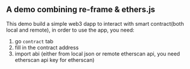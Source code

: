 ## A demo combining re-frame & ethers.js

This demo build a simple web3 dapp to interact with smart contract(both local and remote), in order to use the app, you need:
1. go `contract` tab
2. fill in the contract address
3. import abi (either from local json or remote etherscan api, you need etherscan api key for etherscan)
